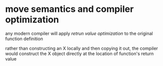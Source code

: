  move semantics and compiler optimization
 ========================================

 any modern compiler will apply *retrun value optimization* 
 to the original function definition

 rather than constructing an X locally and then copying it out,
 the compiler would construct the X object directly at the location
 of function's return value
